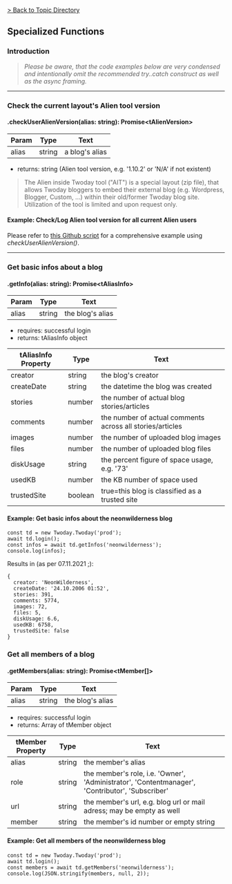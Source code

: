 
[> Back to Topic Directory](../README.md#topic-related-class-functions)

## Specialized Functions
### Introduction

> *Please be aware, that the code examples below are very condensed and intentionally omit the recommended try..catch construct as well as the async framing.*
<hr>

### Check the current layout's Alien tool version
#### .checkUserAlienVersion(alias: string): Promise&lt;tAlienVersion&gt;

Param | Type | Text
--- | --- | --- 
alias | string | a blog's alias

- returns: string (Alien tool version, e.g. '1.10.2' or 'N/A' if not existent)

> The Alien inside Twoday tool ("AIT") is a special layout (zip file), that allows Twoday bloggers to embed their external blog (e.g. Wordpress, Blogger, Custom, ...) within their old/former Twoday blog site. Utilization of the tool is limited and upon request only.

#### Example: Check/Log Alien tool version for all current Alien users

Please refer to [this Github script](https://github.com/NeonWilderness/tdalien/blob/master/utils/userStatus.js) for a comprehensive example using *checkUserAlienVersion()*.
<hr>

### Get basic infos about a blog
#### .getInfo(alias: string): Promise&lt;tAliasInfo&gt;

Param | Type | Text
--- | --- | --- 
alias | string | the blog's alias

- requires: successful login
- returns: tAliasInfo object

tAliasInfo Property | Type | Text
--- | --- | --- 
creator | string | the blog's creator
createDate | string | the datetime the blog was created
stories | number | the number of actual blog stories/articles
comments | number | the number of actual comments across all stories/articles
images | number | the number of uploaded blog images
files | number | the number of uploaded blog files
diskUsage | string | the percent figure of space usage, e.g. '73'
usedKB | number | the KB number of space used
trustedSite | boolean | true=this blog is classified as a trusted site

#### Example: Get basic infos about the neonwilderness blog
```
const td = new Twoday.Twoday('prod');
await td.login();
const infos = await td.getInfos('neonwilderness');
console.log(infos);
```

Results in (as per 07.11.2021 ;):
```
{
  creator: 'NeonWilderness',     
  createDate: '24.10.2006 01:52',
  stories: 391,
  comments: 5774,
  images: 72,
  files: 5,
  diskUsage: 6.6,
  usedKB: 6758,
  trustedSite: false
}
```

### Get all members of a blog
#### .getMembers(alias: string): Promise&lt;tMember[]&gt;

Param | Type | Text
--- | --- | --- 
alias | string | the blog's alias

- requires: successful login
- returns: Array of tMember object

tMember Property | Type | Text
--- | --- | --- 
alias | string | the member's alias
role | string | the member's role, i.e. 'Owner', 'Administrator', 'Contentmanager', 'Contributor', 'Subscriber'
url | string | the member's url, e.g. blog url or mail adress; may be empty as well
member | string | the member's id number or empty string

#### Example: Get all members of the neonwilderness blog
```
const td = new Twoday.Twoday('prod');
await td.login();
const members = await td.getMembers('neonwilderness');
console.log(JSON.stringify(members, null, 2));
```
